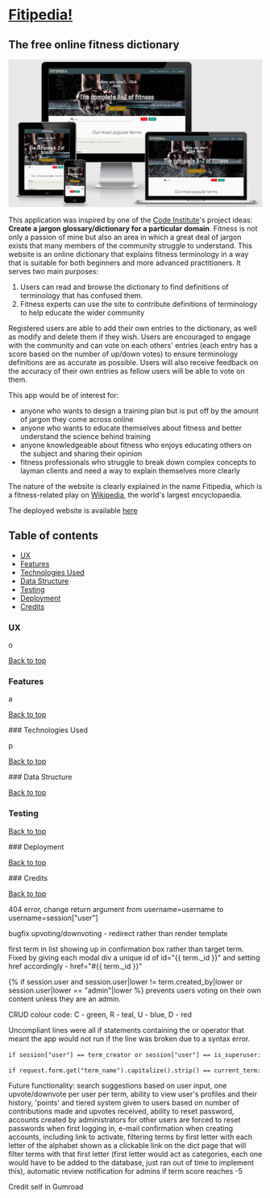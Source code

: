 # **[Fitipedia!](https://fitipedia.herokuapp.com)**

## The free online fitness dictionary

![](libraries/readme_images/site_responsiveness.png)

This application was inspired by one of the [Code Institute](https://codeinstitute.net/)'s project ideas: 
**Create a jargon glossary/dictionary for a particular domain**. Fitness is not only a passion of mine but also
an area in which a great deal of jargon exists that many members of the community struggle to understand.
This website is an online dictionary that explains fitness terminology in a way that is suitable for both
beginners and more advanced practitioners. It serves two main purposes:

1. Users can read and browse the dictionary to find definitions of terminology that has confused them.
1. Fitness experts can use the site to contribute definitions of terminology to help educate the wider community

Registered users are able to add their own entries to the dictionary, as well as modify and delete them if they wish.
Users are encouraged to engage with the community and can vote on each others' entries (each entry has a score based 
on the number of up/down votes) to ensure terminology definitions are as accurate as possible. Users will also receive
feedback on the accuracy of their own entries as fellow users will be able to vote on them.

This app would be of interest for:

* anyone who wants to design a training plan but is put off by the amount of jargon they come across online
* anyone who wants to educate themselves about fitness and better understand the science behind training
* anyone knowledgeable about fitness who enjoys educating others on the subject and sharing their opinion
* fitness professionals who struggle to break down complex concepts to layman clients and need a way to explain themselves
more clearly

The nature of the website is clearly explained in the name Fitipedia, which is a fitness-related play on 
[Wikipedia](https://wikipedia.org), the world's largest encyclopaedia.

The deployed website is available [here](https://fitipedia.herokuapp.com)

## Table of contents

* [UX](#ux)
* [Features](#features)
* [Technologies Used](#technologies-used)
* [Data Structure](#data-structure)
* [Testing](#testing)
* [Deployment](#deployment)
* [Credits](#credits)

### UX

o

[Back to top](#table-of-contents)

### Features

a

[Back to top](#table-of-contents)

### Technologies Used

p

[Back to top](#table-of-contents)

### Data Structure

[Back to top](#table-of-contents)

### Testing

[Back to top](#table-of-contents)

### Deployment

[Back to top](#table-of-contents)

### Credits

[Back to top](#table-of-contents)


404 error, change return argument from username=username to username=session["user"]

bugfix upvoting/downvoting - redirect rather than render template

first term in list showing up in confirmation box rather than target term. Fixed by giving each modal div a unique id of id="{{ term._id }}" and setting href accordingly - href="#{{ term._id }}"

{% if session.user and session.user|lower != term.created_by|lower or session.user|lower == "admin"|lower %}
prevents users voting on their own content unless they are an admin.

CRUD colour code: C - green, R - teal, U - blue, D - red

Uncompliant lines were all if statements containing the or operator that meant the app would not run if the line was broken due to a syntax error.

`if session["user"] == term_creator or session["user"] == is_superuser:`

`if request.form.get("term_name").capitalize().strip() == current_term:`

Future functionality: search suggestions based on user input, one upvote/downvote per user per term, ability to view user's profiles and their history, 'points' and tiered system given to users based on number of contributions made and upvotes received, ability to reset password, accounts created by administrators for other users are forced to reset passwords when first logging in, e-mail confirmation when creating accounts, including link to activate, filtering terms by first letter with each letter of the alphabet shown as a clickable link on the dict page that will filter terms with that first letter (first letter would act as categories, each one would have to be added to the database, just ran out of time to implement this), automatic review notification for admins if term score reaches -5

Credit self in Gumroad